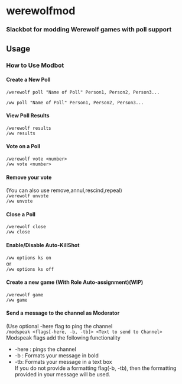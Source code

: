 # werewolfmod
### Slackbot for modding Werewolf games with poll support

## Usage

### How to Use Modbot
#### Create a New Poll
  ```/werewolf poll "Name of Poll" Person1, Person2, Person3...```  
 
  ```/ww poll "Name of Poll" Person1, Person2, Person3...```  
#### View Poll Results
  ```/werewolf results```  
  ```/ww results```  
#### Vote on a Poll
  ```/werewolf vote <number>```  
  ```/ww vote <number>```  
#### Remove your vote
(You can also use remove,annul,rescind,repeal)  
  ```/werewolf unvote```  
  ```/ww unvote```  
#### Close a Poll
  ```/werewolf close```  
  ```/ww close```  
#### Enable/Disable Auto-KillShot
 ```/ww options ks on```  
  or  
 ```/ww options ks off```
#### Create a new game (With Role Auto-assignment)(WIP)
  ```/werewolf game```  
  ```/ww game```  
#### Send a message to the channel as Moderator 
(Use optional -here flag to ping the channel  
  ```/modspeak <flags[-here, -b, -tb]> <Text to send to Channel>```  
    Modspeak flags add the following functionality  
* -here : pings the channel  
* -b : Formats your message in bold  
* -tb: Formats your message in a text box  
     If you do not provide a formatting flag(-b, -tb), then the formatting provided in your message will be used.